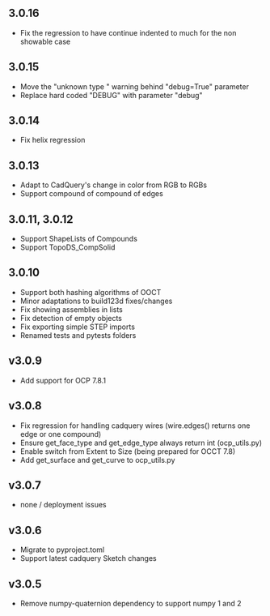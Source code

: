 ## 3.0.16

- Fix the regression to have continue indented to much for the non showable case

## 3.0.15

- Move the "unknown type " warning behind "debug=True" parameter
- Replace hard coded "DEBUG" with parameter "debug"

## 3.0.14

- Fix helix regression

## 3.0.13

- Adapt to CadQuery's change in color from RGB to RGBs
- Support compound of compound of edges

## 3.0.11, 3.0.12

- Support ShapeLists of Compounds
- Support TopoDS_CompSolid

## 3.0.10

- Support both hashing algorithms of OOCT
- Minor adaptations to build123d fixes/changes
- Fix showing assemblies in lists
- Fix detection of empty objects
- Fix exporting simple STEP imports
- Renamed tests and pytests folders


## v3.0.9

- Add support for OCP 7.8.1


## v3.0.8

- Fix regression for handling cadquery wires (wire.edges() returns one edge or one compound)
- Ensure get_face_type and get_edge_type always return int (ocp_utils.py)
- Enable switch from Extent to Size (being prepared for OCCT 7.8)
- Add get_surface and get_curve to ocp_utils.py


## v3.0.7

- none / deployment issues


## v3.0.6

- Migrate to pyproject.toml
- Support latest cadquery Sketch changes


## v3.0.5

- Remove numpy-quaternion dependency to support numpy 1 and 2
